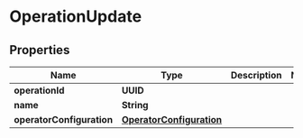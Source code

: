 

# OperationUpdate


## Properties

| Name | Type | Description | Notes |
|------------ | ------------- | ------------- | -------------|
|**operationId** | **UUID** |  |  |
|**name** | **String** |  |  |
|**operatorConfiguration** | [**OperatorConfiguration**](OperatorConfiguration.md) |  |  |



